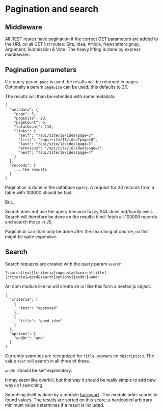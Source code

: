 # Pagination and search

## Middleware
All REST routes have pagination if the correct GET parameters are added to the URL on all GET list routes: Site, Idea, Article, Newslettersignup, Argument, Submission & Vote.
The heavy lifting is done by express middleware.

## Pagination parameters

If a query param `page` is used the results will be returned in pages. Optionally a param `pageSize` can be used; this defaults to 20.

The results will than be extended with some metadata:

```
{
  "metadata": {
    "page": 3,
    "pageSize": 20,
    "pageCount": 6,
    "totalCount": 118,
    "links": {
      "self": "/api/site/18/idea?page=3",
      "first": "/api/site/18/idea?page=0",
      "last": "/api/site/18/idea?page=5",
      "previous": "/api/site/18/idea?page=2",
      "next": "/api/site/18/idea?page=4"
    }
  },
  "records": [
    ... the results
  ]
}
```

Pagination is done in the database query. A request for 20 records from a table with 100000 should be fast.

But...

Search does not use the query because fuzzy SQL does not/hardly exist. Search will therefore be done on the results: it will fetch all 100000 records and search those in JS.

Pagination can than only be done after the searching of course, so this might be quite expensive.

## Search

Search requests are created with the query param `search`:

```
?search[text][criteria]=openstad&search[title][criteria]=goed&search[options][andOr]=and"
```

An npm module like ns will create an url like this form a nested js object.

```
{
  "criteria": [
    {
      "text": "openstad"
    },
    {
      "title": "goed idee"
    }
  ],
  "options": {
    "andOr": "and"
  }
}
```

Currently searches are recognized for `title`, `summary` en `description`. The value `text` will search in all three of these.

`andOr` should be self explanatory.

It may seem like overkill, but this way it should be really simple to add new ways of searching.

Searching itself is done by a module [fuzzysort](https://github.com/farzher/fuzzysort). This module adds scores to found values.
The results are sorted on this score; a hardcoded arbitrary minimum value determines if a result is included.

